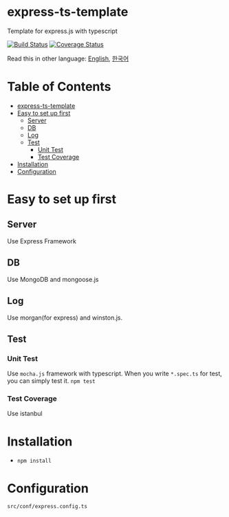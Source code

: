 # express-ts-template
Template for express.js with typescript

[![Build Status](https://travis-ci.org/norux/express-ts-template.svg?branch=master)](https://travis-ci.org/norux/express-ts-template/)
[![Coverage Status](https://coveralls.io/repos/github/norux/express-ts-template/badge.svg?branch=master)](https://coveralls.io/github/norux/express-ts-template?branch=master)

Read this in other language: [English](https://github.com/norux/express-ts-template/blob/master/README.md), [한국어](https://github.com/norux/express-ts-template/blob/master/README.ko.md)

Table of Contents
=================

   * [express-ts-template](#express-ts-template)
   * [Easy to set up first](#easy-to-set-up-first)
      * [Server](#server)
      * [DB](#db)
      * [Log](#log)
      * [Test](#test)
         * [Unit Test](#unit-test)
         * [Test Coverage](#test-coverage)
   * [Installation](#installation)
   * [Configuration](#configuration)

# Easy to set up first
## Server
 Use Express Framework

## DB
 Use MongoDB and mongoose.js

## Log
 Use morgan(for express) and winston.js.

## Test
### Unit Test
 Use `mocha.js` framework with typescript. When you write `*.spec.ts` for test, you can simply test it. `npm test`

### Test Coverage
 Use istanbul

# Installation
 * `npm install`

# Configuration
 `src/conf/express.config.ts`
